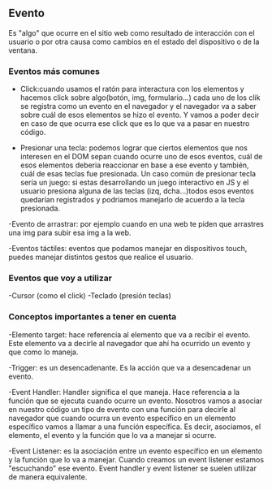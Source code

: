 ## Evento
Es "algo" que ocurre en el sitio web como resultado de interacción con el usuario o por otra causa como cambios en el estado del dispositivo o de la ventana.

### Eventos más comunes

- Click:cuando usamos el ratón para interactura con los elementos y hacemos click sobre algo(botón, img, formulario...) cada uno de los clik se registra como un evento en el navegador y el navegador va a saber sobre cuál de esos elementos se hizo el evento. Y vamos a poder decir en caso de que ocurra ese click que es lo que va a pasar en nuestro código.

- Presionar una tecla: podemos lograr que ciertos elementos que nos interesen en el DOM sepan cuando ocurre uno de esos eventos, cuál de esos elementos deberia reaccionar en base a ese evento y también, cuál de esas teclas fue presionada.
Un caso común de presionar tecla sería un juego: si estas desarrollando un juego interactivo en JS y el usuario presiona alguna de las teclas (izq, dcha...)todos esos eventos quedarían registrados y podriamos manejarlo  de acuerdo a la tecla presionada.

-Evento de arrastrar: por ejemplo cuando en una web te piden que arrastres una img para subir esa img a la web.

-Eventos táctiles: eventos que podamos manejar en dispositivos touch, puedes manejar distintos gestos que realice el usuario.

### Eventos que voy a utilizar

-Cursor (como el click)
-Teclado (presión teclas)

### Conceptos importantes a tener en cuenta

-Elemento target: hace referencia al elemento que va a recibir el evento. Este elemento va a decirle al navegador que ahí ha ocurrido un evento y que como lo maneja.

-Trigger: es un desencadenante. Es la acción que va a desencadenar un evento. 

-Event Handler: Handler significa el que maneja. Hace referencia a la función que se ejecuta cuando ocurre un evento. Nosotros vamos a asociar en nuestro código un tipo de evento con una función para decirle al navegador que cuando ocurra un evento específico en un elemento específico vamos a llamar a una función específica. Es decir, asociamos, el elemento, el evento y la función que lo va a manejar si ocurre. 

-Event Listener: es la asociación entre un evento específico en un elemento y la función que lo va a manejar. Cuando creamos un event listener estamos "escuchando" ese evento.
Event handler y event listener se suelen utilizar de manera equivalente.


